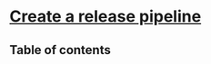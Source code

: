 # [Create a release pipeline](https://learn.microsoft.com/en-us/training/modules/create-release-pipeline-devops/) <!-- omit in toc -->

## Table of contents <!-- omit in toc -->
